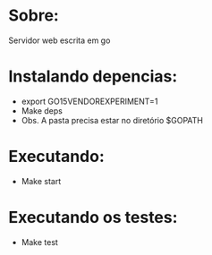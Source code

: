 Sobre:
======
Servidor web escrita em go

Instalando depencias:
=====================
- export GO15VENDOREXPERIMENT=1
- Make deps
- Obs. A pasta precisa estar no diretório $GOPATH

Executando:
===========
- Make start

Executando os testes:
=====================
- Make test
